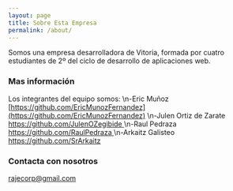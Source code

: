 ```yaml
---
layout: page
title: Sobre Esta Empresa
permalink: /about/
---
```


Somos una empresa desarrolladora de Vitoria, formada por cuatro estudiantes de 2º del ciclo de desarrollo de aplicaciones web. 

### Mas información

Los integrantes del equipo somos:
    \n-Eric Muñoz [https://github.com/EricMunozFernandez](https://github.com/EricMunozFernandez)
    \n-Julen Ortiz de Zarate [https://github.com/JulenOZegibide ](https://github.com/JulenOZegibide )
    \n-Raul Pedraza [https://github.com/RaulPedraza ](https://github.com/RaulPedraza )
    \n-Arkaitz Galisteo [https://github.com/SrArkaitz ](https://github.com/SrArkaitz )

### Contacta con nosotros

[rajecorp@gmail.com](mailto:rajecorp@gmail.com)
